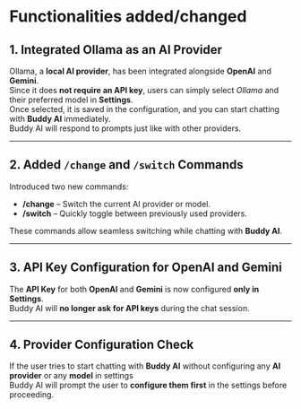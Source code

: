 # Functionalities added/changed
  
## 1. Integrated Ollama as an AI Provider
  
Ollama, a **local AI provider**, has been integrated alongside **OpenAI** and **Gemini**.  
Since it does **not require an API key**, users can simply select _Ollama_ and their preferred model in **Settings**.  
Once selected, it is saved in the configuration, and you can start chatting with **Buddy AI** immediately.  
Buddy AI will respond to prompts just like with other providers.
  
---
  
## 2. Added `/change` and `/switch` Commands
  
Introduced two new commands:
  
- **/change** – Switch the current AI provider or model.
- **/switch** – Quickly toggle between previously used providers.
  
These commands allow seamless switching while chatting with **Buddy AI**.
  
---
  
## 3. API Key Configuration for OpenAI and Gemini
  
The **API Key** for both **OpenAI** and **Gemini** is now configured **only in Settings**.  
Buddy AI will **no longer ask for API keys** during the chat session.
  
---
  
## 4. Provider Configuration Check
  
If the user tries to start chatting with **Buddy AI** without configuring any **AI provider** or any **model** in settings  
Buddy AI will prompt the user to **configure them first** in the settings before proceeding.
  